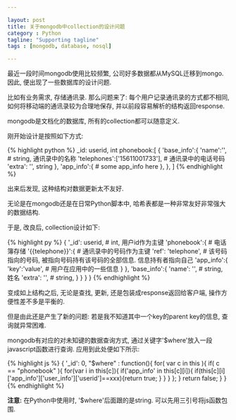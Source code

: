 ```yaml
---

layout: post
title: 关于mongodb中collection的设计问题
category : Python
tagline: "Supporting tagline"
tags : [mongodb, database, nosql]

---
```


最近一段时间mongodb使用比较频繁, 公司好多数据都从MySQL迁移到mongo. 因此, 便出现了一些数据库的设计问题.

比如有业务需求, 存储通讯录. 那么问题来了: 每个用户记录通讯录的方式都不相同, 如何将移动端的通讯录较为合理地保存, 并以前段容易解析的结构返回response.

mongodb是文档化的数据库, 所有的collection都可以随意定义.

刚开始设计是按照如下方式:

{% highlight python %}
_id: userid, int
phonebook:[
    {
        'base_info':{
            'name':'',  # string, 通讯录中的名称
            'telephones':['15611001733'],  # 通讯录中的电话号码
            'extra': '',  string
        },
        'app_info':{
            # some app_info here
        },
    },
]
{% endhighlight %}

出来后发现, 这种结构对数据更新太不友好.

无论是在mongodb还是在日常Python脚本中, 哈希表都是一种非常友好非常强大的数据结构.

于是, 改良后, collection设计如下:

{% highlight py %}
{
    '_id': userid,  # int, 用户id作为主键
    'phonebook':{  # 电话簿存储
        '{{telephone}}':{  # 通讯录中的号码作为主键
            'ref': 'telephone',  # 该号码指向的号码, 被指向号码持有该号码的全部信息. 信息持有者指向自己
            'app_info':{
                    'key':'value', # 用户在应用中的一些信息
                }
            },
            'base_info':{
                'name': '',  # string, 姓名
                'extra': '',  # string,
            }
        }
    }
}
{% endhighlight %}

变成如上结构之后, 无论是查找, 更新, 还是包装成response返回给客户端, 操作方便性差不多是平衡的.

但是由此还是产生了新的问题: 若是我不知道其中一个key的parent key的信息, 查询就异常困难.

mongodb有对应的对未知键的数据查询方式, 通过关键字'$where'放入一段javascript函数进行查询. 应用到此处便如下所示:

{% highlight js %}
{
    '_id': 0,
    "$where" : function(){
        for( var c in this ){
            if( c == "phonebook" ){
                for(var i in this[c]){
                    if('app_info' in this[c][i]){
                        if(this[c][i]['app_info']['user_info']['userid']==xxx){return true;
                        }
                    }
                }
            };
        }
        return false;
    }
}
{% endhighlight %}

**注意:** 在Python中使用时, '$where'后面跟的是string. 可以先用三引号将js函数包围.
